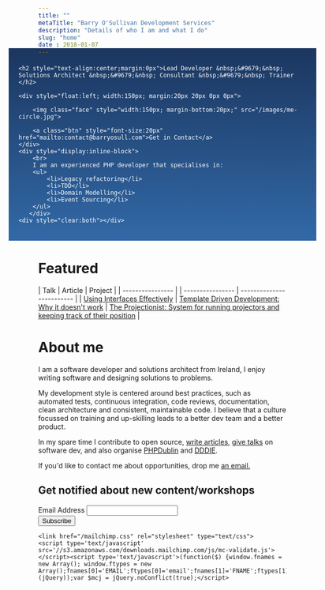 ```yaml
---
title: ""
metaTitle: "Barry O'Sullivan Development Services"
description: "Details of who I am and what I do"
slug: "home"
date : 2018-01-07
---
```

<div style="padding:20px;color:#fff;background: linear-gradient(#1b365f, #3269a7); margin: -30px -60px 0px;">

    <h2 style="text-align:center;margin:0px">Lead Developer &nbsp;&#9679;&nbsp; Solutions Architect &nbsp;&#9679;&nbsp; Consultant &nbsp;&#9679;&nbsp; Trainer </h2>

    <div style="float:left; width:150px; margin:20px 20px 0px 0px">

        <img class="face" style="width:150px; margin-bottom:20px;" src="/images/me-circle.jpg">
    
        <a class="btn" style="font-size:20px" href="mailto:contact@barryosull.com">Get in Contact</a>
    </div>
    <div style="display:inline-block">
        <br>
        I am an experienced PHP developer that specialises in:
        <ul>
            <li>Legacy refactoring</li>
            <li>TDD</li>
            <li>Domain Modelling</li>
            <li>Event Sourcing</li>  
        </ul>
       </div>
    <div style="clear:both"></div>
</div>

# Featured
| Talk | Article | Project | 
| ---------------- | | ---------------- | ------------------------- |
| [Using Interfaces Effectively](https://www.youtube.com/watch?v=MQHFNINX1EU) | [Template Driven Development: Why it doesn't work](/blog/dtemplate-driven-development-why-it-doesn-t-work/) | [The Projectionist: System for running projectors and keeping track of their position](https://github.com/barryosull/the-projectionist) |

# About me
I am a software developer and solutions architect from Ireland, I enjoy writing software and designing solutions to problems.

My development style is centered around best practices, such as automated tests, continuous integration, code reviews, documentation, clean architecture and consistent, maintainable code. I believe that a culture focussed on training and up-skilling leads to a better dev team and a better product.

In my spare time I contribute to open source, [write articles](/blog), [give talks](/talks) on software dev, and also organise [PHPDublin](https://www.meetup.com/PHP-Dublin/) and [DDDIE](https://www.meetup.com/Domain-Driven-Design-Ireland/).

If you'd like to contact me about opportunities, drop me <a href="mailto:contact@barryosull.com">an email.</a>

<div id="mc_embed_signup">
    <form action="https://barryosull.us17.list-manage.com/subscribe/post?u=9b492ce0918014d517e6f5985&amp;id=6f3befd048" method="post" id="mc-embedded-subscribe-form" name="mc-embedded-subscribe-form" class="validate" target="_blank" novalidate>
        <div id="mc_embed_signup_scroll">
            <h2>Get notified about new content/workshops</h2>
            <div class="mc-field-group">
                <label for="mce-EMAIL">Email Address
                </label>
                <input type="email" value="" name="EMAIL" class="required email" id="mce-EMAIL">
            </div>
            <div id="mce-responses" class="clear">
                <div class="response" id="mce-error-response" style="display:none"></div>
                <div class="response" id="mce-success-response" style="display:none"></div>
            </div>    <!-- real people should not fill this in and expect good things - do not remove this or risk form bot signups-->
            <div style="position: absolute; left: -5000px;" aria-hidden="true"><input type="text" name="b_9b492ce0918014d517e6f5985_6f3befd048" tabindex="-1" value=""></div>
            <div class="clear"><input type="submit" value="Subscribe" name="subscribe" id="mc-embedded-subscribe" class="button"></div>
        </div>
    </form>

    <link href="/mailchimp.css" rel="stylesheet" type="text/css">
    <script type='text/javascript' src='//s3.amazonaws.com/downloads.mailchimp.com/js/mc-validate.js'></script><script type='text/javascript'>(function($) {window.fnames = new Array(); window.ftypes = new Array();fnames[0]='EMAIL';ftypes[0]='email';fnames[1]='FNAME';ftypes[1]='text';fnames[2]='LNAME';ftypes[2]='text';fnames[3]='ADDRESS';ftypes[3]='address';fnames[4]='PHONE';ftypes[4]='phone';fnames[5]='BIRTHDAY';ftypes[5]='birthday';}(jQuery));var $mcj = jQuery.noConflict(true);</script>

</div>